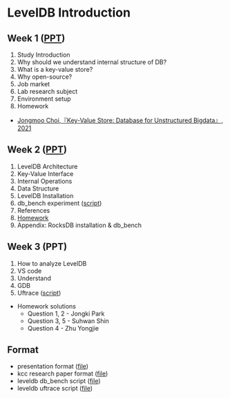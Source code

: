 
# LevelDB Introduction
## Week 1 ([PPT](./[week1]leveldb_study_Introduction_1.pdf))
1. Study Introduction
2. Why should we understand internal structure of DB?
3. What is a key-value store?
4. Why open-source?
5. Job market
6. Lab research subject
7. Environment setup
8. Homework
- [Jongmoo Choi,『Key-Value Store: Database for Unstructured Bigdata』, 2021](https://github.com/DKU-StarLab/leveldb-study/blob/761b550973ab6d1e88189190e66c0ee19a52aa12/introduction/Jongmoo%20Choi,%20Key-Value%20Store%20-%20Database%20for%20Unstructured%20Bigdata,%202021.pdf)

## Week 2 ([PPT](./[week2]leveldb_study_Introduction_2.pdf))
1. LevelDB Architecture
2. Key-Value Interface
3. Internal Operations
4. Data Structure
5. LevelDB Installation
6. db_bench experiment ([script](./bench_script.sh))
7. References
8. [Homework](https://github.com/DKU-StarLab/leveldb-study/issues/6#issue-1302876982)
9. Appendix: RocksDB installation & db_bench


## Week 3 (PPT)
1. How to analyze LevelDB
2. VS code
3. Understand
4. GDB
5. Uftrace ([script](./uftrace_script.sh))

* Homework solutions
  - Question 1, 2 - Jongki Park
  - Question 3, 5 - Suhwan Shin
  - Question 4 - Zhu Yongjie

## Format
- presentation format ([file](./[format]leveldb_study_ppt.pptx))
- kcc research paper format ([file](./[format]research_paper(KCC).hwp))
- leveldb db_bench script ([file](./bench_script.sh))
- leveldb uftrace script ([file](./uftrace_script.sh))
